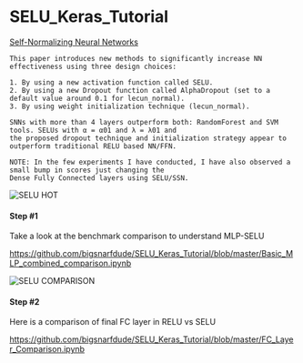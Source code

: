 # SELU_Keras_Tutorial

[Self-Normalizing Neural Networks](https://arxiv.org/abs/1706.02515)

```
This paper introduces new methods to significantly increase NN effectiveness using three design choices:

1. By using a new activation function called SELU. 
2. By using a new Dropout function called AlphaDropout (set to a default value around 0.1 for lecun_normal).
3. By using weight initialization technique (lecun_normal).

SNNs with more than 4 layers outperform both: RandomForest and SVM tools. SELUs with α = α01 and λ = λ01 and 
the proposed dropout technique and initialization strategy appear to outperform traditional RELU based NN/FFN.

NOTE: In the few experiments I have conducted, I have also observed a small bump in scores just changing the 
Dense Fully Connected layers using SELU/SSN.

```

![SELU HOT](https://github.com/bigsnarfdude/SELU_Keras_Tutorial/blob/master/seluSoHotRightNow.jpg)


#### Step #1

Take a look at the benchmark comparison to understand MLP-SELU

https://github.com/bigsnarfdude/SELU_Keras_Tutorial/blob/master/Basic_MLP_combined_comparison.ipynb

![SELU COMPARISON](https://github.com/bigsnarfdude/SELU_Keras_Tutorial/blob/master/sleu.png)

#### Step #2

Here is a comparison of final FC layer in RELU vs SELU

https://github.com/bigsnarfdude/SELU_Keras_Tutorial/blob/master/FC_Layer_Comparison.ipynb
